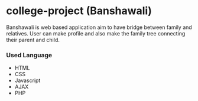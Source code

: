 # college-project (Banshawali)
Banshawali is web based application aim to have bridge between family and relatives. User can make profile and also make the family tree connecting their parent and child.

### Used Language
 - HTML
 - CSS
 - Javascript
 - AJAX
 - PHP
